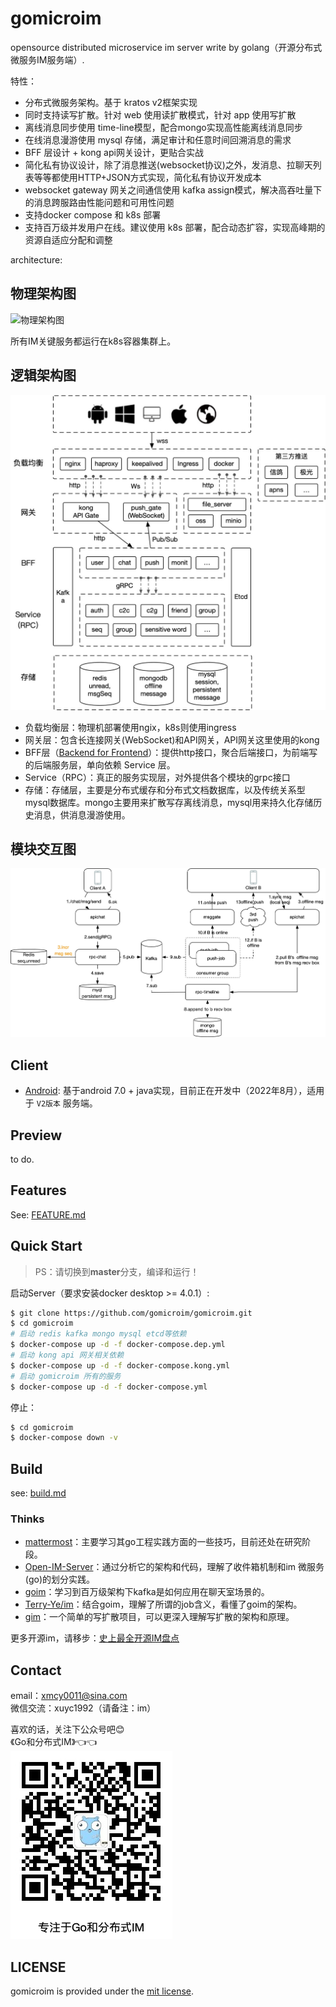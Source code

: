 # gomicroim

opensource distributed microservice im server write by golang（开源分布式微服务IM服务端）.

特性：

- 分布式微服务架构。基于 kratos v2框架实现
- 同时支持读写扩散。针对 web 使用读扩散模式，针对 app 使用写扩散
- 离线消息同步使用 time-line模型，配合mongo实现高性能离线消息同步
- 在线消息漫游使用 mysql 存储，满足审计和任意时间回溯消息的需求
- BFF 层设计 + kong api网关设计，更贴合实战
- 简化私有协议设计，除了消息推送(websocket协议)之外，发消息、拉聊天列表等等都使用HTTP+JSON方式实现，简化私有协议开发成本
- websocket gateway 网关之间通信使用 kafka assign模式，解决高吞吐量下的消息跨服路由性能问题和可用性问题
- 支持docker compose 和 k8s 部署
- 支持百万级并发用户在线。建议使用 k8s 部署，配合动态扩容，实现高峰期的资源自适应分配和调整

architecture:

## 物理架构图

![物理架构图](https://user-images.githubusercontent.com/1918356/171880372-5010d846-e8b1-4942-8fe2-e2bbb584f762.png)

所有IM关键服务都运行在k8s容器集群上。

## 逻辑架构图

![逻辑架构图](./docs/images/architecture-logic.jpg)

- 负载均衡层：物理机部署使用ngix，k8s则使用ingress
- 网关层：包含长连接网关(WebSocket)和API网关，API网关这里使用的kong
- BFF层（[Backend for Frontend](https://time.geekbang.org/dailylesson/detail/100028414/)）：提供http接口，聚合后端接口，为前端写的后端服务层，单向依赖 Service 层。
- Service（RPC）：真正的服务实现层，对外提供各个模块的grpc接口
- 存储：存储层，主要是分布式缓存和分布式文档数据库，以及传统关系型mysql数据库。mongo主要用来扩散写存离线消息，mysql用来持久化存储历史消息，供消息漫游使用。

## 模块交互图

![模块交互图-发消息](./docs/images/architecture-seq.jpg)

## Client

- [Android](https://github.com/gomicroim/client-android): 基于android 7.0 + java实现，目前正在开发中（2022年8月），适用于 `V2版本` 服务端。

## Preview

to do.

## Features

See: [FEATURE.md](FEATURE.MD)

## Quick Start

> PS：请切换到**master**分支，编译和运行！

启动Server（要求安装docker desktop >= 4.0.1）:

```bash
$ git clone https://github.com/gomicroim/gomicroim.git
$ cd gomicroim
# 启动 redis kafka mongo mysql etcd等依赖
$ docker-compose up -d -f docker-compose.dep.yml
# 启动 kong api 网关相关依赖
$ docker-compose up -d -f docker-compose.kong.yml
# 启动 gomicroim 所有的服务
$ docker-compose up -d -f docker-compose.yml
```

停止：

```bash
$ cd gomicroim
$ docker-compose down -v
```

## Build

see: [build.md](build.md)

### Thinks

- [mattermost](https://github.com/mattermost/mattermost-server)：主要学习其go工程实践方面的一些技巧，目前还处在研究阶段。
- [Open-IM-Server](https://github.com/OpenIMSDK/Open-IM-Server)：通过分析它的架构和代码，理解了收件箱机制和im 微服务(go)的划分实践。
- [goim](https://github.com/Terry-Mao/goim)：学习到百万级架构下kafka是如何应用在聊天室场景的。
- [Terry-Ye/im](https://github.com/Terry-Ye/im)：结合goim，理解了所谓的job含义，看懂了goim的架构。
- [gim](https://github.com/alberliu/gim)：一个简单的写扩散项目，可以更深入理解写扩散的架构和原理。

更多开源im，请移步：[史上最全开源IM盘点](https://blog.csdn.net/xmcy001122/article/details/110679978)

## Contact

email：xmcy0011@sina.com  
微信交流：xuyc1992（请备注：im）  

喜欢的话，关注下公众号吧😊  
《Go和分布式IM》👈👈  
![qrcode](./docs/images/qrcode.png)

## LICENSE

gomicroim is provided under the [mit license](https://github.com/gomicroim/gomicroim/blob/master/LICENSE).